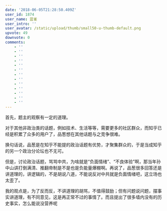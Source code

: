 ```yaml
---
date: '2018-06-05T21:28:50.409Z'
user_id: 1874
user_name: 蓝雀
user_intro: ''
user_avatar: /static/upload/thumb/small50-u-thumb-default.png
upvote: 49
downvote: 0
comments:
    - ''
    - ''
    - ''
    - ''
    - ''
    - ''
    - ''
    - ''
    - ''
    - ''
    - ''
    - ''
    - ''
---
```


首先，题主的观察有一定的道理。

对于其他非政治类的话题，例如技术、生活等等，需要更多的社区群众，而知乎已经是积累了众多的用户了，品葱想在其他话题与之竞争很难。

换句话说，品葱是在知乎不能提的政治话题有优势，才聚集群众的，于是当成知乎的另一个政治分论坛也不无可。

但是，讨论政治话题，骂骂中共，为啥就是“负面情绪”、“不良体验”啊，那当年孙中山讲打倒满清、推翻帝制是不是也是负能量爆棚啊。再说了，品葱很多回答还是讲道理的，讲逻辑的，不是胡说八道，不能说反对中共就是负面情绪吧，这立场也太歪了。

我的观点是，为了反而反，不讲道理的胡骂，不值得鼓励；但有问题说问题，摆事实讲道理，有不同意见，这是再正常不过的事情了。而且提出了很多墙内没有的历史事实，怎么能说没营养呢
